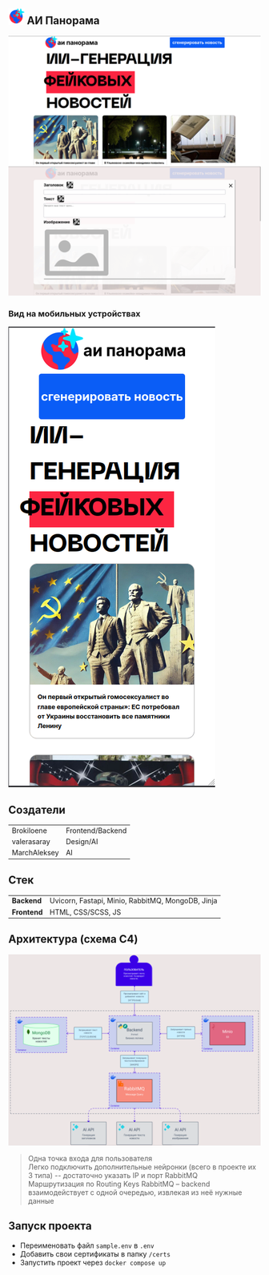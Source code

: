 ## <img src="./docs/logo.png" width="32"> АИ Панорама 
![](./docs/site-preview.png)
![](./docs/generate-article-menu.png)
### Вид на мобильных устройствах
![](./docs/site-preview-mobile.png)

## Создатели
|                              |                  |
| ---------------------------- | ---------------- |
| Brokiloene                   | Frontend/Backend |
| valerasaray                  | Design/AI        |
| MarchAleksey                 | AI               |

## Стек
|||
|-|-|
|**Backend**| Uvicorn, Fastapi, Minio, RabbitMQ, MongoDB, Jinja|
|**Frontend**| HTML, CSS/SCSS, JS|

## Архитектура (схема C4)
![](./docs/architecture.png)
> Одна точка входа для пользователя  
> Легко подключить дополнительные нейронки (всего в проекте их 3 типа) -- достаточно указать IP и порт RabbitMQ  
> Маршрутизация по Routing Keys RabbitMQ – backend взаимодействует с одной очередью, извлекая из неё нужные данные  

## Запуск проекта
+ Переименовать файл `sample.env` в `.env`  
+ Добавить свои сертификаты в папку `/certs`  
+ Запустить проект через `docker compose up`  
